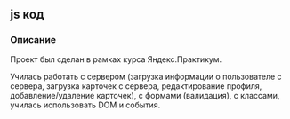 ## js код
### Описание
Проект был сделан в рамках курса Яндекс.Практикум.


Училась работать с сервером (загрузка информации о пользователе с сервера, загрузка карточек с сервера, редактирование профиля, добавление/удаление карточек),
с формами (валидация), с классами, училась использовать DOM и события.
